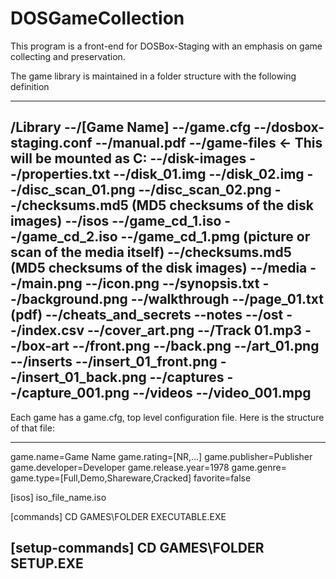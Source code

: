 # DOSGameCollection

This program is a front-end for DOSBox-Staging with an emphasis on game collecting and preservation.

The game library is maintained in a folder structure with the following definition

---
/Library
    --/[Game Name]
        --/game.cfg
        --/dosbox-staging.conf
        --/manual.pdf
        --/game-files <- This will be mounted as C:
        --/disk-images
            --/properties.txt
            --/disk_01.img
            --/disk_02.img
            --/disc_scan_01.png
            --/disc_scan_02.png
            --/checksums.md5 (MD5 checksums of the disk images)
        --/isos
            --/game_cd_1.iso
            --/game_cd_2.iso
            --/game_cd_1.pmg (picture or scan of the media itself)
            --/checksums.md5 (MD5 checksums of the disk images)
        --/media
            --/main.png
            --/icon.png
            --/synopsis.txt
            --/background.png
            --/walkthrough
                --/page_01.txt (pdf)
            --/cheats_and_secrets
            --notes
            --/ost
                --/index.csv
                --/cover_art.png
                --/Track 01.mp3
            --/box-art
                --/front.png
                --/back.png
                --/art_01.png
            --/inserts
                --/insert_01_front.png
                --/insert_01_back.png
            --/captures
                --/capture_001.png
            --/videos
                --/video_001.mpg
--

Each game has a game.cfg, top level configuration file. Here is the structure of that file:

---
game.name=Game Name
game.rating=[NR,...]
game.publisher=Publisher
game.developer=Developer
game.release.year=1978
game.genre=
game.type=[Full,Demo,Shareware,Cracked]
favorite=false

[isos]
iso_file_name.iso

[commands]
CD GAMES\FOLDER
EXECUTABLE.EXE

[setup-commands]
CD GAMES\FOLDER
SETUP.EXE
---